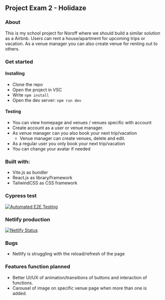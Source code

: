## Project Exam 2 - Holidaze

### About

This is my school project for Noroff where we should build a similar solution as a Airbnb.
Users can rent a house/apartment for upcoming trips or vacation. As a venue manager you can also create venue for renting out to others.

### Get started

#### Installing

- Clone the repo
- Open the project in VSC
- Write `npm install`
- Open the dev server: `npm run dev`

#### Testing

- You can view homepage and venues / venues specific with account
- Create account as a user or venue manager.
- As venue manager can you also book your next trip/vacation
  - Venue manager can create venues, delete and edit.
- As a regular user you only book your next trip/vacation
- You can change your avatar if needed

### Built with:

- Vite.js as bundler
- React.js as library/framework
- TailwindCSS as CSS framework

### Cypress test

[![Automated E2E Testing](https://github.com/LAakerberg/Holidaze-project-CA/actions/workflows/e2e-test.yml/badge.svg)](https://github.com/LAakerberg/Holidaze-project-CA/actions/workflows/e2e-test.yml)

### Netlify production

[![Netlify Status](https://api.netlify.com/api/v1/badges/475448f9-7036-41a2-be12-c9f829ac872a/deploy-status)](https://app.netlify.com/sites/eloquent-swan-2c30bb/deploys)

### Bugs

- Netlify is struggling with the reload/refresh of the page

### Features function planned

- Better UI/UX of animation/transitions of buttons and interaction of functions.
- Carousel of image on specific venue page when more than one is added.
